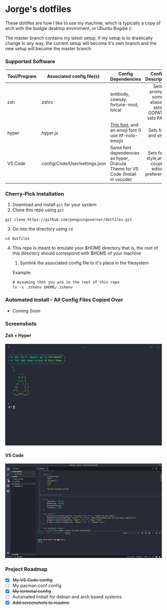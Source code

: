 # Jorge's dotfiles

These dotilfes are how I like to use my machine, which is typically a copy of arch with the budgie desktop enviroment, or Ubuntu Bugdie (:

The master branch contains my latest setup, if my setup is to drastically change in any way, the current setup will become it's own branch and the new setup will become the master branch

### Supported Software
| Tool/Program 	| Associated config file(s)       	| Config Dependencies                                                                                                                                                      	|                            Config Description                           	|
|--------------	|---------------------------------	|--------------------------------------------------------------------------------------------------------------------------------------------------------------------------	|:-----------------------------------------------------------------------:	|
| zsh          	| .zshrc                          	| antibody, cowsay, fortune-mod, lolcat                                                                                                                                              	| Sets prompt, some aliases, sets GOPATH, sets PATH 	|
| hyper        	| .hyper.js                       	| [This font](https://github.com/powerline/fonts/blob/master/Meslo%20Dotted/Meslo%20LG%20M%20DZ%20Regular%20for%20Powerline.ttf), and an emoji font (I use ttf-noto-emoji) 	|                           Sets font and style                           	|
| VS Code      	| .config/Code/User/settings.json 	| Same font dependencies as hyper, Dracula Theme for VS Code (Install in vscode)                                                                                           	| Sets font, style,and a couple editor preferences                        	|
### Cherry-Pick Installation 
1. Download and install `git` for your system
2. Clone this repo using `git`
```shell
git clone https://github.com/penguingovernor/dotfiles.git
```
3. Go into the directory using `cd`
```shell
cd dotfiles
```
4. This repo is meant to emulate your $HOME directory that is, the root of this directory should correspond with $HOME of your machine
    1. Symlink the associated config file to it's place in the filesystem

    Example:
    ```shell
    # Assuming that you are in the root of this repo
    ln -s .zshenv $HOME/.zshenv
    ```

### Automated Install - All Config Files Copied Over
* Coming Soon

### Screenshots

#### Zsh + Hyper
![zsh + hyper](screenshots/zsh_hyper.gif)

#### VS Code
![vscode](screenshots/vscode.png)

### Project Roadmap
- [x] ~~My VS Code config~~
- [ ] My pacman.conf config
- [x] ~~My terminal config~~
- [ ] Automated Install for debian and arch based systems
- [x] ~~Add screenshots to readme~~